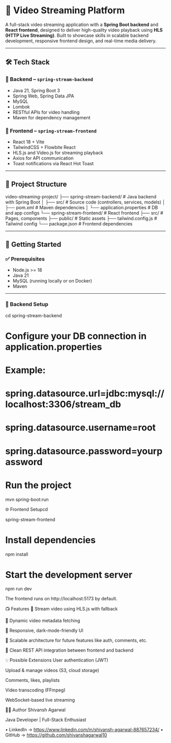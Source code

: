 # 🎥 Video Streaming Platform

A full-stack video streaming application with a **Spring Boot backend** and **React frontend**, designed to deliver high-quality video playback using **HLS (HTTP Live Streaming)**. Built to showcase skills in scalable backend development, responsive frontend design, and real-time media delivery.

---

## 🛠️ Tech Stack

### 🔹 Backend – `spring-stream-backend`
- Java 21, Spring Boot 3
- Spring Web, Spring Data JPA
- MySQL
- Lombok
- RESTful APIs for video handling
- Maven for dependency management

### 🔹 Frontend – `spring-stream-frontend`
- React 18 + Vite
- TailwindCSS + Flowbite React
- HLS.js and Video.js for streaming playback
- Axios for API communication
- Toast notifications via React Hot Toast

---

## 📁 Project Structure

video-streaming-project/
├── spring-stream-backend/ # Java backend with Spring Boot
│ ├── src/ # Source code (controllers, services, models)
│ ├── pom.xml # Maven dependencies
│ └── application.properties # DB and app configs
└── spring-stream-frontend/ # React frontend
├── src/ # Pages, components
├── public/ # Static assets
├── tailwind.config.js # Tailwind config
└── package.json # Frontend dependencies


---

## 🚀 Getting Started

### ✅ Prerequisites
- Node.js >= 18
- Java 21
- MySQL (running locally or on Docker)
- Maven

---

### 🔧 Backend Setup

cd spring-stream-backend

# Configure your DB connection in application.properties
# Example:
# spring.datasource.url=jdbc:mysql://localhost:3306/stream_db
# spring.datasource.username=root
# spring.datasource.password=yourpassword

# Run the project
mvn spring-boot:run

🌐 Frontend Setupcd 

spring-stream-frontend

# Install dependencies
npm install

# Start the development server
npm run dev

The frontend runs on http://localhost:5173 by default.

📺 Features
🔄 Stream video using HLS.js with fallback

🧠 Dynamic video metadata fetching

🌙 Responsive, dark-mode-friendly UI

🔐 Scalable architecture for future features like auth, comments, etc.

📡 Clean REST API integration between frontend and backend

💡 Possible Extensions
User authentication (JWT)

Upload & manage videos (S3, cloud storage)

Comments, likes, playlists

Video transcoding (FFmpeg)

WebSocket-based live streaming

👨‍💻 Author
Shivansh Agarwal

Java Developer | Full-Stack Enthusiast

• LinkedIn -> https://www.linkedin.com/in/shivansh-agarwal-887657234/ • GitHub -> https://github.com/shivanshagarwal10
